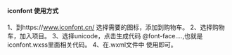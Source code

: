 #### iconfont 使用方式

1、到https://www.iconfont.cn/ 选择需要的图标，添加到购物车。
2、选择购物车，加入项目。
3、选择unicode，点击生成代码 @font-face....,也就是iconfont.wxss里面相关代码。
4、在.wxml文件中 <icon class="iconfont icon-product" ></icon>使用即可。
